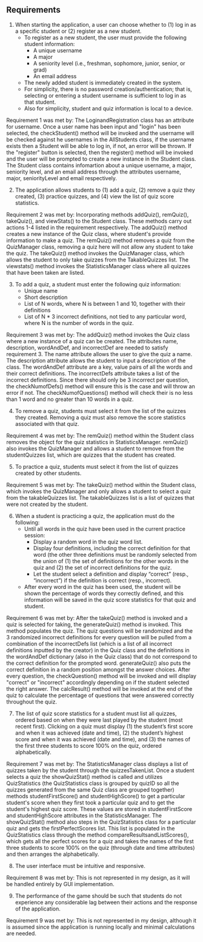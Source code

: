 ## Requirements
1. When starting the application, a user can choose whether to (1) log in as a specific student or (2) register as a new student.
   * To register as a new student, the user must provide the following student information:
      * A unique username
      * A major
      * A seniority level (i.e., freshman, sophomore, junior, senior, or grad)
      * An email address
   * The newly added student is immediately created in the system.
   * For simplicity, there is no password creation/authentication; that is, selecting or entering a student username is sufficient to log in as that student.
   * Also for simplicity, student and quiz information is local to a device.
   
Requirement 1 was met by: The LoginandRegistration class has an attribute for username. Once a user name has been input and "login" has been selected, the checkStudent() method will be invoked and the username will be checked against he usernames in the AllStudents class, if the username exists then a Student will be able to log in, if not, an error will be thrown. If the "register" button is selected, then the register() method will be invoked and the user will be prompted to create a new instance in the Student class. The Student class contains infomartion about a unique username, a major, seniority level, and an email address through the attributes username, major, seniorityLevel and email respectively.

2. The application allows students to (1) add a quiz, (2) remove a quiz they created, (3) practice quizzes, and (4) view the list of quiz score statistics.

Requirement 2 was met by: Incorporating methods addQuiz(), remQuiz(), takeQuiz(), and viewStats() to the Student class. These methods carry out actions 1-4 listed in the requirement respectively. The addQuiz() method creates a new instance of the Quiz class, where student's provide information to make a quiz. The remQuiz() method removes a quiz from the QuizManager class, removing a quiz here will not allow any student to take the quiz. The takeQuiz() method invokes the QuizManager class, which allows the student to only take quizzes from the TakableQuizzes list. The viewstats() method invokes the StatisticsManager class where all quizzes that have been taken are listed. 

3. To add a quiz, a student must enter the following quiz information:
    * Unique name
    * Short description
    * List of N words, where N is between 1 and 10,  together with their definitions 
    * List of N * 3 incorrect definitions, not tied to any particular word, where N is the number of words in the quiz.

Requirement 3 was met by: The addQuiz() method invokes the Quiz class where a new instance of a quiz can be created. The attributes name, description, wordAndDef, and incorrectDef are needed to satisfy requirement 3. The name attribute allows the user to give the quiz a name. The description attribute allows the student to input a description of the class. The wordAndDef attribute are a key, value pairs of all the words and their correct definitions. The incorrectDefs attribute takes a list of the incorrect definitions. Since there should only be 3 incorrect per question, the checkNumofDefs() method will ensure this is the case and will throw an error if not. The checkNumofQuestions() method will check their is no less than 1 word and no greater than 10 words in a quiz.


4. To remove a quiz, students must select it from the list of the quizzes they created. Removing a quiz must also remove the score statistics associated with that quiz.

Requirement 4 was met by: The remQuiz() method within the Student class removes the object for the quiz statistics in StatisticsManager. remQuiz() also invokes the QuizManager and allows a student to remove from the studentQuizzes list, which are quizzes that the student has created.

5. To practice a quiz, students must select it from the list of quizzes created by other students.

Requirement 5 was met by: The takeQuiz() method within the Student class, which invokes the QuizManager and only allows a student to select a quiz from the takableQuizzes list. The takableQuizzes list is a list of quizzes that were not created by the student.

6. When a student is practicing a quiz, the application must do the following:
    * Until all words in the quiz have been used in the current practice session: 
      * Display a random word in the quiz word list.
      * Display four definitions, including the correct definition for that word (the other three definitions must be randomly selected from the union of (1) the set of definitions for the other words in the quiz and (2) the set of incorrect definitions for the quiz. 
      * Let the student select a definition and display “correct” (resp., “incorrect”) if the definition is correct (resp., incorrect).
    * After every word in the quiz has been used, the student will be shown the percentage of words they correctly defined, and this information will be saved in the quiz score statistics for that quiz and student.
    
Requirement 6 was met by: After the takeQuiz() method is invoked and a quiz is selected for taking, the generateQuiz() method is invoked. This method populates the quiz. The quiz questions will be randomized and the 3 randomized incorrect definitions for every question will be pulled from a combination of the incorrectDefs list (which is a list of all incorrect definitions inputted by the creator) in the Quiz class and the definitions in the wordAndDef dictionary (also in the Quiz class) that do not correspond to the correct definition for the prompted word. generateQuiz() also puts the correct definition in a random position amongst the answer choices. After every question, the checkQuestion() method will be invoked and will display "correct" or "incorrect" accordingly depending on if the student selected the right answer. The calcResult() method will be invoked at the end of the quiz to calculate the percentage of questions that were answered correctly throughout the quiz. 
    
7. The list of quiz score statistics for a student must list all quizzes, ordered based on when they were last played by the student (most recent first). Clicking on a quiz must display (1) the student’s first score and when it was achieved (date and time), (2) the student’s highest score and when it was achieved (date and time), and (3) the names of the first three students to score 100% on the quiz, ordered alphabetically.

Requirement 7 was met by: The StatisticsManager class displays a list of quizzes taken by the student through the quizzesTakenList. Once a student selects a quiz the showQuizStat() method is called and utilizes QuizStatistics (the QuizStatistics class is grouped by quizID so all the quizzes generated from the same Quiz class are grouped together) methods studentFirstScore() and studentHighScore() to get a particular student's score when they first took a particular quiz and to get the student's highest quiz score. These values are stored in studentFirstScore and studentHighScore attributes in the StatisticsManager. The showQuizStat() method also steps in the QuizStatistics class for a particular quiz and gets the firstPerfectScores list. This list is populated in the QuizStatistics class through the method compareResultsandListScores(), which gets all the perfect scores for a quiz and takes the names of the first three students to score 100% on the quiz (through date and time attributes) and then arranges the alphabetically.

8. The user interface must be intuitive and responsive.

Requirement 8 was met by: This is not represented in my design, as it will be handled entirely by GUI implementation.


9. The performance of the game should be such that students do not experience any considerable lag between their actions and the response of the application.

Requirement 9 was met by: This is not represented in my design, although it is assumed since the application is running locally and minimal calculations are needed. 
